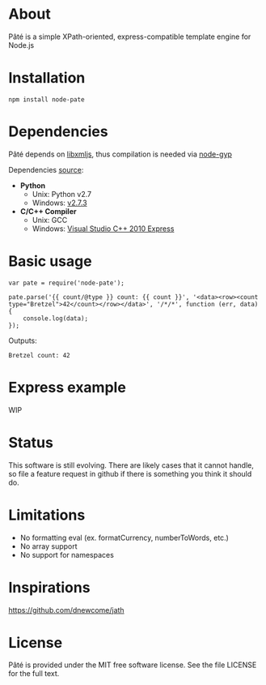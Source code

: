 # About

Pâté is a simple XPath-oriented, express-compatible template engine for Node.js

# Installation

    npm install node-pate

# Dependencies

Pâté depends on [libxmljs](https://github.com/polotek/libxmljs), thus compilation is needed via [node-gyp](https://github.com/TooTallNate/node-gyp)

Dependencies [source](https://github.com/TooTallNate/node-gyp#installation):
- **Python**
    - Unix: Python v2.7
    - Windows: [v2.7.3](http://www.python.org/download/releases/2.7.3#download)
- **C/C++ Compiler**
    - Unix: GCC
    - Windows: [Visual Studio C++ 2010 Express](http://go.microsoft.com/?linkid=9709949)

# Basic usage

    var pate = require('node-pate');

	pate.parse('{{ count/@type }} count: {{ count }}', '<data><row><count type="Bretzel">42</count></row></data>', '/*/*', function (err, data) {
		console.log(data);
	});

Outputs:

	Bretzel count: 42

# Express example

WIP

# Status

This software is still evolving. There are likely cases that it cannot handle, so file a feature request in github if there is something you think it should do.

# Limitations

- No formatting eval (ex. formatCurrency, numberToWords, etc.)
- No array support
- No support for namespaces

# Inspirations

https://github.com/dnewcome/jath

# License

Pâté is provided under the MIT free software license. See the file LICENSE for the full text.